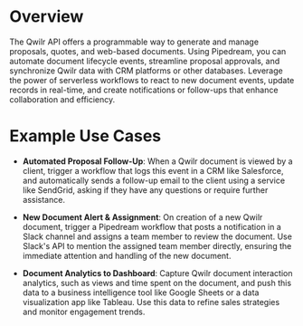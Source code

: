 # Overview

The Qwilr API offers a programmable way to generate and manage proposals, quotes, and web-based documents. Using Pipedream, you can automate document lifecycle events, streamline proposal approvals, and synchronize Qwilr data with CRM platforms or other databases. Leverage the power of serverless workflows to react to new document events, update records in real-time, and create notifications or follow-ups that enhance collaboration and efficiency.

# Example Use Cases

- **Automated Proposal Follow-Up**: When a Qwilr document is viewed by a client, trigger a workflow that logs this event in a CRM like Salesforce, and automatically sends a follow-up email to the client using a service like SendGrid, asking if they have any questions or require further assistance.

- **New Document Alert & Assignment**: On creation of a new Qwilr document, trigger a Pipedream workflow that posts a notification in a Slack channel and assigns a team member to review the document. Use Slack's API to mention the assigned team member directly, ensuring the immediate attention and handling of the new document.

- **Document Analytics to Dashboard**: Capture Qwilr document interaction analytics, such as views and time spent on the document, and push this data to a business intelligence tool like Google Sheets or a data visualization app like Tableau. Use this data to refine sales strategies and monitor engagement trends.
